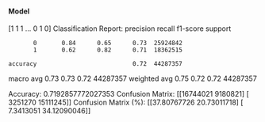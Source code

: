 #### Model
[1 1 1 ... 0 1 0]
Classification Report:
              precision    recall  f1-score   support

           0       0.84      0.65      0.73  25924842
           1       0.62      0.82      0.71  18362515

    accuracy                           0.72  44287357
   macro avg       0.73      0.73      0.72  44287357
weighted avg       0.75      0.72      0.72  44287357

Accuracy: 0.7192857772027353
Confusion Matrix:
[[16744021  9180821]
 [ 3251270 15111245]]
Confusion Matrix (%):
[[37.80767726 20.73011718]
 [ 7.3413051  34.12090046]]
